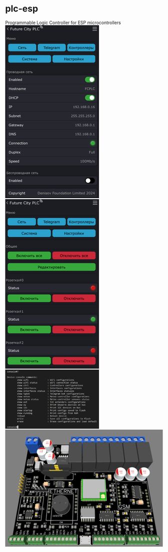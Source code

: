 # plc-esp
Programmable Logic Controller for ESP microcontrollers
<br>
<img src="https://raw.githubusercontent.com/Denisov-Foundation-Limited/plc-esp/develop/img/net.png" width=300 />
<img src="https://raw.githubusercontent.com/Denisov-Foundation-Limited/plc-esp/develop/img/socket.png" width=300 />
<br>
<img src="https://raw.githubusercontent.com/Denisov-Foundation-Limited/plc-esp/develop/img/cli.png" width=300 />
<img src="https://raw.githubusercontent.com/Denisov-Foundation-Limited/plc-esp/develop/img/board.png" width=600 />
